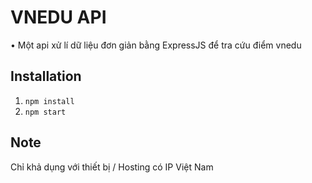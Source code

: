 # VNEDU API
 • Một api xử lí dữ liệu đơn giản bằng ExpressJS để tra cứu điểm vnedu

## Installation
1. `npm install`
2. `npm start`
## Note
Chỉ khả dụng với thiết bị / Hosting có IP Việt Nam
